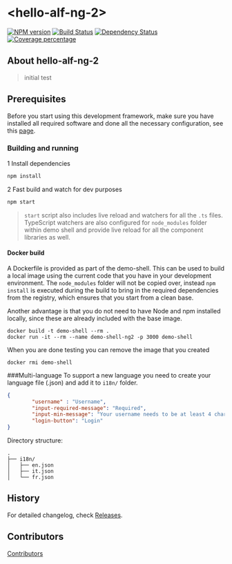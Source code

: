 # &lt;hello-alf-ng-2&gt;
[![NPM version][npm-image]][npm-url] 
[![Build Status][travis-image]][travis-url] 
[![Dependency Status][daviddm-image]][daviddm-url]
[![Coverage percentage][coveralls-image]][coveralls-url]
                   
## About hello-alf-ng-2
> initial test


## Prerequisites

Before you start using this development framework, make sure you have installed all required software and done all the 
necessary configuration, see this [page](PREREQUISITES.md).

### Building and running

1 Install dependencies

```sh
npm install
```

2 Fast build and watch for dev purposes

```sh
npm start
```

>`start` script also includes live reload and watchers for all the `.ts` files.
TypeScript watchers are also configured for `node_modules` folder within demo shell
and provide live reload for all the component libraries as well.

#### Docker build

A Dockerfile is provided as part of the demo-shell. This can be used to build a local image using the current code
that you have in your development environment. The `node_modules` folder will not be copied over, instead `npm install`
is executed during the build to bring in the required dependencies from the registry, which ensures that you start from
a clean base.

Another advantage is that you do not need to have Node and npm installed locally, since these are already included with the
base image.

    docker build -t demo-shell --rm .
    docker run -it --rm --name demo-shell-ng2 -p 3000 demo-shell

When you are done testing you can remove the image that you created

    docker rmi demo-shell

###Multi-language
To support a new language you need to create your language file (.json) and add it to `i18n/` folder.

```json
{
        "username" : "Username",
        "input-required-message": "Required",
        "input-min-message": "Your username needs to be at least 4 characters.",
        "login-button": "Login"
}
```

Directory structure:
```
.
├── i18n/
│   ├── en.json
│   ├── it.json
│   └── fr.json
```


## History

For detailed changelog, check [Releases](https://github.com/torstenwerner/hello-alf-ng-2/releases).

## Contributors

[Contributors](https://github.com/torstenwerner/hello-alf-ng-2/graphs/contributors)


[npm-image]: https://badge.fury.io/js/hello-alf-ng-2.svg
[npm-url]: https://npmjs.org/package/hello-alf-ng-2
[travis-image]: https://travis-ci.org/torstenwerner/hello-alf-ng-2.svg?branch=master
[travis-url]: https://travis-ci.org/torstenwerner/hello-alf-ng-2
[daviddm-image]: https://david-dm.org/torstenwerner/hello-alf-ng-2.svg?theme=shields.io
[daviddm-url]: https://david-dm.org/torstenwerner/hello-alf-ng-2
[coveralls-image]: https://coveralls.io/repos/torstenwerner/hello-alf-ng-2/badge.svg
[coveralls-url]: https://coveralls.io/r/torstenwerner/hello-alf-ng-2
